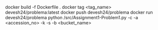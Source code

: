 docker build -f Dockerfile .
docker tag <tag_name> devesh24/problema:latest
docker push devesh24/problema
docker run devesh24/problema python /src/Assignment1-Problem1.py -c <cik> -a <accession_no> -k <public> -s <private> -b <bucket_name>
